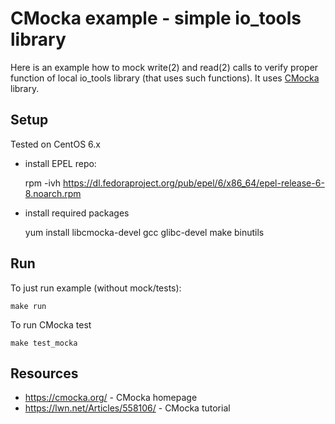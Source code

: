 CMocka example - simple io_tools library
========================================

Here is an example how to mock write(2) and read(2) calls to
verify proper function of local io_tools library (that 
uses such functions). It uses [CMocka](https://cmocka.org/) library.

Setup
-----

Tested on CentOS 6.x

* install EPEL repo:

	rpm -ivh https://dl.fedoraproject.org/pub/epel/6/x86_64/epel-release-6-8.noarch.rpm

* install required packages

	yum install libcmocka-devel gcc glibc-devel make binutils


Run
---

To just run example (without mock/tests):

	make run

To run CMocka test

	make test_mocka

Resources
---------

* https://cmocka.org/ - CMocka homepage
* https://lwn.net/Articles/558106/ - CMocka tutorial

